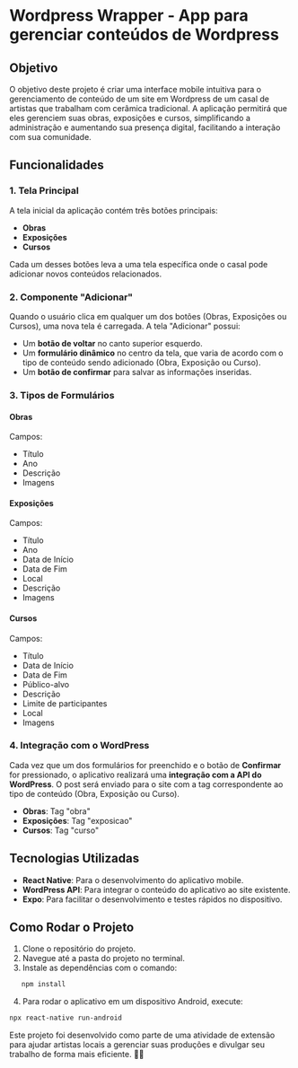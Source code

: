 # Wordpress Wrapper - App para gerenciar conteúdos de Wordpress

## Objetivo

O objetivo deste projeto é criar uma interface mobile intuitiva para o gerenciamento de conteúdo de um site em Wordpress de um casal de artistas que trabalham com cerâmica tradicional. A aplicação permitirá que eles gerenciem suas obras, exposições e cursos, simplificando a administração e aumentando sua presença digital, facilitando a interação com sua comunidade.

## Funcionalidades

### 1. Tela Principal

A tela inicial da aplicação contém três botões principais:

- **Obras**
- **Exposições**
- **Cursos**

Cada um desses botões leva a uma tela específica onde o casal pode adicionar novos conteúdos relacionados.

### 2. Componente "Adicionar"

Quando o usuário clica em qualquer um dos botões (Obras, Exposições ou Cursos), uma nova tela é carregada. A tela "Adicionar" possui:

- Um **botão de voltar** no canto superior esquerdo.
- Um **formulário dinâmico** no centro da tela, que varia de acordo com o tipo de conteúdo sendo adicionado (Obra, Exposição ou Curso).
- Um **botão de confirmar** para salvar as informações inseridas.

### 3. Tipos de Formulários

#### **Obras**

Campos:

- Título
- Ano
- Descrição
- Imagens

#### **Exposições**

Campos:

- Título
- Ano
- Data de Início
- Data de Fim
- Local
- Descrição
- Imagens

#### **Cursos**

Campos:

- Título
- Data de Início
- Data de Fim
- Público-alvo
- Descrição
- Limite de participantes
- Local
- Imagens

### 4. Integração com o WordPress

Cada vez que um dos formulários for preenchido e o botão de **Confirmar** for pressionado, o aplicativo realizará uma **integração com a API do WordPress**. O post será enviado para o site com a tag correspondente ao tipo de conteúdo (Obra, Exposição ou Curso).

- **Obras**: Tag "obra"
- **Exposições**: Tag "exposicao"
- **Cursos**: Tag "curso"

## Tecnologias Utilizadas

- **React Native**: Para o desenvolvimento do aplicativo mobile.
- **WordPress API**: Para integrar o conteúdo do aplicativo ao site existente.
- **Expo**: Para facilitar o desenvolvimento e testes rápidos no dispositivo.

## Como Rodar o Projeto

1. Clone o repositório do projeto.
2. Navegue até a pasta do projeto no terminal.
3. Instale as dependências com o comando:

```bash
   npm install
```

4. Para rodar o aplicativo em um dispositivo Android, execute:

```bash
npx react-native run-android
```

Este projeto foi desenvolvido como parte de uma atividade de extensão para ajudar artistas locais a gerenciar suas produções e divulgar seu trabalho de forma mais eficiente. 🎨📱
